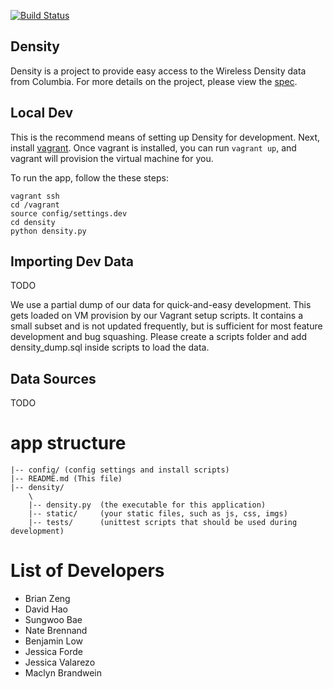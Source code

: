 
[![Build Status](https://travis-ci.org/adicu/density.svg?branch=master)](https://travis-ci.org/adicu/density)

Density
---

Density is a project to provide easy access to the Wireless Density data from Columbia.
For more details on the project, please view the [spec](SPEC.md).




## Local Dev

This is the recommend means of setting up Density for development.
Next, install [vagrant](http://www.vagrantup.com/).
Once vagrant is installed, you can run `vagrant up`, and vagrant will provision the virtual machine for you.

To run the app, follow the these steps:

    vagrant ssh
    cd /vagrant
    source config/settings.dev
    cd density
    python density.py





## Importing Dev Data

TODO

We use a partial dump of our data for quick-and-easy development.
This gets loaded on VM provision by our Vagrant setup scripts.
It contains a small subset and is not updated frequently, but is sufficient for most feature development and bug squashing.
Please create a scripts folder and add density_dump.sql inside scripts to load the data.





## Data Sources

TODO

# app structure

```
|-- config/ (config settings and install scripts)
|-- README.md (This file)
|-- density/
    \
    |-- density.py  (the executable for this application)
    |-- static/     (your static files, such as js, css, imgs)
    |-- tests/      (unittest scripts that should be used during development)
```


# List of Developers

- Brian Zeng
- David Hao
- Sungwoo Bae
- Nate Brennand
- Benjamin Low
- Jessica Forde
- Jessica Valarezo
- Maclyn Brandwein
